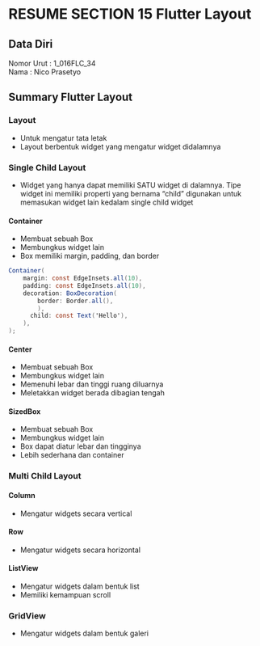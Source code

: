 # RESUME SECTION 15 Flutter Layout

## Data Diri
Nomor Urut  : 1_016FLC_34 <br>
Nama        : Nico Prasetyo

## Summary Flutter Layout

### Layout
- Untuk mengatur tata letak
- Layout berbentuk widget yang mengatur widget didalamnya

### Single Child Layout 
- Widget yang hanya dapat memiliki SATU widget di dalamnya. Tipe widget ini memiliki properti yang bernama “child” digunakan untuk memasukan widget lain kedalam single child widget

#### Container
- Membuat sebuah Box 
- Membungkus widget lain
- Box memiliki margin, padding, dan border

```cs
Container(
    margin: const EdgeInsets.all(10),
    padding: const EdgeInsets.all(10),
    decoration: BoxDecoration(
        border: Border.all(),
        ),
      child: const Text('Hello'),  
    ),
);
```

#### Center
- Membuat sebuah Box
- Membungkus widget lain
- Memenuhi lebar dan tinggi ruang diluarnya
- Meletakkan widget berada dibagian tengah

#### SizedBox
- Membuat sebuah Box
- Membungkus widget lain
- Box dapat diatur lebar dan tingginya
- Lebih sederhana dan container

### Multi Child Layout

#### Column
- Mengatur widgets secara vertical

#### Row
- Mengatur widgets secara horizontal

#### ListView
- Mengatur widgets dalam bentuk list
- Memiliki kemampuan scroll

### GridView
- Mengatur widgets dalam bentuk galeri